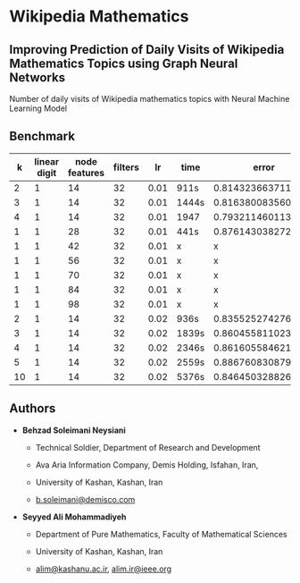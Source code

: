 # Wikipedia Mathematics

## Improving Prediction of Daily Visits of Wikipedia Mathematics Topics using Graph Neural Networks

Number of daily visits of Wikipedia mathematics topics with Neural Machine Learning Model

## Benchmark

|  k | linear digit | node features | filters |  lr  |  time  |  error  |
| -- | ------------ | ------------- | ------- | ---- | ------ | ------- |
| 2  |       1      |    14   | 32 | 0.01 | 911s | 0.8143236637115479 |
| 3  |       1      |    14   | 32 | 0.01 | 1444s | 0.8163800835609436 |
| 4 | 1 | 14 | 32 | 0.01 | 1947 | 0.7932114601135254 |
| 1 | 1 | 28 | 32 | 0.01 | 441s | 0.8761430382728577 |
| 1 | 1 | 42 | 32 | 0.01 | x | x |
| 1 | 1 | 56 | 32 | 0.01 | x | x |
| 1 | 1 | 70 | 32 | 0.01 | x | x |
| 1 | 1 | 84 | 32 | 0.01 | x | x |
| 1 | 1 | 98 | 32 | 0.01 | x | x |
| 2 | 1 | 14 | 32 | 0.02 | 936s | 0.8355252742767334 |
| 3 | 1 | 14 | 32 | 0.02 | 1839s | 0.8604558110237122 |
| 4 | 1 | 14 | 32 | 0.02 | 2346s | 0.8616055846214294 |
| 5 | 1 | 14 | 32 | 0.02 | 2559s | 0.8867608308792114 |
| 10 | 1 | 14 | 32 | 0.02 | 5376s | 0.8464503288269043 |

## Authors

- **Behzad Soleimani Neysiani**

  - Technical Soldier, Department of Research and Development

  - Ava Aria Information Company, Demis Holding, Isfahan, Iran,

  - University of Kashan, Kashan, Iran

  - b.soleimani@demisco.com

- **Seyyed Ali Mohammadiyeh**

  - Department of Pure Mathematics, Faculty of Mathematical Sciences

  - University of Kashan, Kashan, Iran

  - alim@kashanu.ac.ir, alim.ir@ieee.org


